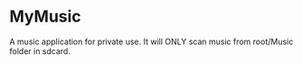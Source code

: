 # MyMusic
A music application for private use. It will ONLY scan music from root/Music folder in sdcard.
